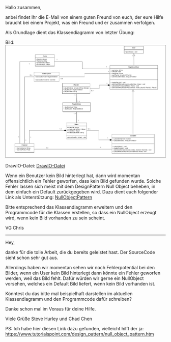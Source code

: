 Hallo zusammen,

anbei findet Ihr die E-Mail von einem guten Freund von euch, der eure Hilfe braucht bei einem Projekt, was ein Freund und er zusammen verfolgen.

Als Grundlage dient das Klassendiagramm von letzter Übung:

Bild:
![Assoziation](../../L04_CleanCode/tasks/img/classdiagramm_solution_chapter03.png)

DrawIO-Datei:
[DrawIO-Datei](../../L04_CleanCode/tasks/img/classdiagramm_solution_chapter03.drawio)

Wenn ein Benutzer kein Bild hinterlegt hat, dann wird momentan offensichtlich ein Fehler geworfen, dass kein Bild gefunden wurde.
Solche Fehler lassen sich meist mit dem DesignPattern Null Object beheben, in dem einfach ein Default zurückgegeben wird.
Dazu dient euch folgender Link als Unterstützung:
[NullObjectPattern](https://www.tutorialspoint.com/design_pattern/null_object_pattern.htm)

Bitte entsprechend das Klassendiagramm erweitern und den Programmcode für die Klassen erstellen, so dass ein NullObject erzeugt wird, wenn kein Bild vorhanden zu sein scheint.

VG Chris

________________________________________________________________

Hey,

danke für die tolle Arbeit, die du bereits geleistet hast.
Der SourceCode sieht schon sehr gut aus.

Allerdings haben wir momentan sehen wir noch Fehlerpotential bei den Bilder, wenn ein User kein Bild hinterlegt dann könnte ein Fehler geworfen werden, weil das Bild fehlt. 
Dafür würden wir gerne ein NullObject vorsehen, welches ein Default Bild liefert, wenn kein Bild vorhanden ist.

Könntest du das bitte mal beispielhaft darstellen im aktuellen Klassendiagramm und den Programmcode dafür schreiben?

Danke schon mal im Voraus für deine Hilfe.

Viele Grüße 
Steve Hurley und Chad Chen

PS: Ich habe hier diesen Link dazu gefunden, vielleicht hilft der ja: https://www.tutorialspoint.com/design_pattern/null_object_pattern.htm